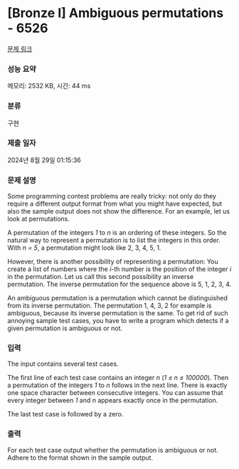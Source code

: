 # [Bronze I] Ambiguous permutations - 6526 

[문제 링크](https://www.acmicpc.net/problem/6526) 

### 성능 요약

메모리: 2532 KB, 시간: 44 ms

### 분류

구현

### 제출 일자

2024년 8월 29일 01:15:36

### 문제 설명

<p>Some programming contest problems are really tricky: not only do they require a different output format from what you might have expected, but also the sample output does not show the difference. For an example, let us look at permutations.</p>

<p>A permutation of the integers <em>1</em> to <em>n</em> is an ordering of these integers. So the natural way to represent a permutation is to list the integers in this order. With <em>n = 5</em>, a permutation might look like 2, 3, 4, 5, 1.</p>

<p>However, there is another possibility of representing a permutation: You create a list of numbers where the <em>i</em>-th number is the position of the integer <em>i</em> in the permutation. Let us call this second possibility an inverse permutation. The inverse permutation for the sequence above is 5, 1, 2, 3, 4.</p>

<p>An ambiguous permutation is a permutation which cannot be distinguished from its inverse permutation. The permutation 1, 4, 3, 2 for example is ambiguous, because its inverse permutation is the same. To get rid of such annoying sample test cases, you have to write a program which detects if a given permutation is ambiguous or not.</p>

### 입력 

 <p>The input contains several test cases.</p>

<p>The first line of each test case contains an integer <em>n</em> (<em>1 ≤ n ≤ 100000</em>). Then a permutation of the integers <em>1</em> to <em>n</em> follows in the next line. There is exactly one space character between consecutive integers. You can assume that every integer between <em>1</em> and <em>n</em> appears exactly once in the permutation.</p>

<p>The last test case is followed by a zero.</p>

### 출력 

 <p>For each test case output whether the permutation is ambiguous or not. Adhere to the format shown in the sample output.</p>

